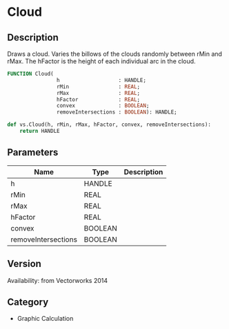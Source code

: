 # Cloud

## Description
Draws a cloud. Varies the billows of the clouds randomly between rMin and rMax. The hFactor is the height of each individual arc in the cloud.

```pascal
FUNCTION Cloud(
				h                   : HANDLE;
				rMin                : REAL;
				rMax                : REAL;
				hFactor             : REAL;
				convex              : BOOLEAN;
				removeIntersections : BOOLEAN): HANDLE;
```

```python
def vs.Cloud(h, rMin, rMax, hFactor, convex, removeIntersections):
    return HANDLE
```

## Parameters
|Name|Type|Description|
|---|---|---|
|h|HANDLE|   |
|rMin|REAL|   |
|rMax|REAL|   |
|hFactor|REAL|   |
|convex|BOOLEAN|   |
|removeIntersections|BOOLEAN|   |

## Version
Availability: from Vectorworks 2014

## Category
* Graphic Calculation

